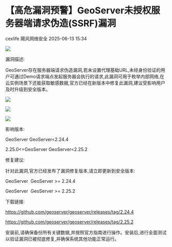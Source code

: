 #  【高危漏洞预警】GeoServer未授权服务器端请求伪造(SSRF)漏洞  
cexlife  飓风网络安全   2025-06-13 15:34  
  
![](https://mmbiz.qpic.cn/mmbiz_png/ibhQpAia4xu00JuF3H4f2KzDKibco1S6H5k7cwUdOHMiaPUyXCx0p9V9jAibx6gG5upUX1icEf5yWm0vvwkP8Eianp0ibA/640?wx_fmt=png&from=appmsg "")  
  
漏洞描述:  
  
GeoServer存在服务器端请求伪造漏洞,若未设置代理基础URL,未经身份验证的用户可通过Demo请求端点发起服务器会执行的请求,此漏洞可用于枚举内部网络,在云实例场景下还能获取敏感数据,官方已经在新版本中修复此漏洞,建议受影响用户及时升级到安全版本。  
  
![](https://mmbiz.qpic.cn/mmbiz_png/ibhQpAia4xu00JuF3H4f2KzDKibco1S6H5kdiaQZjWddUusY8klG5OqNW0UaibY7yJBJFJ2q3xoib9xQ3wuoh1AjN8ow/640?wx_fmt=png&from=appmsg "")  
  
![](https://mmbiz.qpic.cn/mmbiz_png/ibhQpAia4xu00JuF3H4f2KzDKibco1S6H5kblnyIFbOxFajCbfNMzyrHDCIAoJeww2fu4LmaOc1MTBUYljKicuoWMg/640?wx_fmt=png&from=appmsg "")  
  
![](https://mmbiz.qpic.cn/mmbiz_png/ibhQpAia4xu00JuF3H4f2KzDKibco1S6H5kpLsuH1Q6icxC7KKoChs9R6RfDNn1sibH3S8YGuFPHEtOIgUeKJiaGs97g/640?wx_fmt=png&from=appmsg "")  
  
影响版本:  
  
GeoServer GeoServer<2.24.4  
  
2.25.0<=GeoServer GeoServer<2.25.2  
  
修复建议:  
  
针对此漏洞,官方已经发布了漏洞修复版本,请立即更新到安全版本:  
  
GeoServer  GeoServer >= 2.24.4  
  
GeoServer  GeoServer >= 2.25.2  
  
下载链接:  
  
https://github.com/geoserver/geoserver/releases/tag/2.24.4  
  
https://github.com/geoserver/geoserver/releases/tag/2.25.2  
  
安装前,请确保备份所有关键数据,并按照官方指南进行操作。安装后,进行全面测试以验证漏洞已被彻底修复,并确保系统其他功能正常运行。  
  
  
